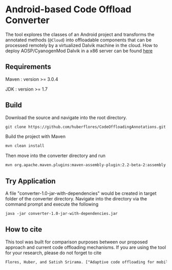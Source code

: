 Android-based Code Offload Converter
====================================
The tool explores the classes of an Android project and transforms the annotated methods (``` @Cloud ```) into offloadable components that can be processed remotely by a virtualized Dalvik machine in the cloud. How to deploy AOSP/CyanogenMod Dalvik in a x86 server can be found [here](https://gist.github.com/huberflores/4687766)



Requirements
-------------

Maven : version >= 3.0.4

JDK : version >= 1.7


Build
------------
Download the source and navigate into the root directory. 

```xml
git clone https://github.com/huberflores/CodeOffloadingAnnotations.git
````

Build the project with Maven 

```xml
mvn clean install
````
Then move into the converter directory and run 

```xml
mvn org.apache.maven.plugins:maven-assembly-plugin:2.2-beta-2:assembly
````

Try Application 
------------
A file "converter-1.0-jar-with-dependencies" would be created in target folder of the converter directory.
Navigate into the directory via the command prompt and execute the following

```xml
java -jar converter-1.0-jar-with-dependencies.jar
````

How to cite
-----------
This tool was built for comparison purposes between our proposed approach and current code offloading mechanisms. If you are using the tool for your research, please do not forget to cite

```xml
Flores, Huber, and Satish Srirama. ["Adaptive code offloading for mobile cloud applications: Exploiting fuzzy sets and evidence-based learning."](http://dl.acm.org/citation.cfm?id=2482984) Proceeding of the fourth ACM workshop on Mobile cloud computing and services. ACM, 2013.
````
